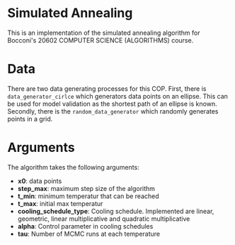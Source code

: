# Simulated Annealing
This is an implementation of the simulated annealing algorithm for Bocconi's 20602 COMPUTER SCIENCE (ALGORITHMS) course.

# Data
There are two data generating processes for this COP. First, there is `data_generator_cirlce` which generators data points on an ellipse.
This can be used for model validation as the shortest path of an ellipse is known. 
Secondly, there is the `random_data_generator` which randomly generates points in a grid. 

# Arguments
The algorithm takes the following arguments:
- **x0**: data points
- **step_max**: maximum step size of the algorithm
- **t_min**: minimum temperatur that can be reached
- **t_max**: initial max temperatur
- **cooling_schedule_type**: Cooling schedule. Implemented are linear, geometric, linear multiplicative and quadratic multiplicative 
- **alpha**: Control parameter in cooling schedules
- **tau**: Number of MCMC runs at each temperature
